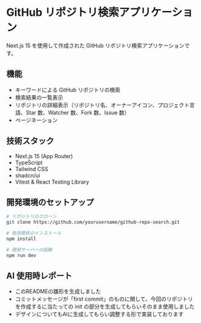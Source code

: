# GitHub リポジトリ検索アプリケーション

Next.js 15 を使用して作成された GitHub リポジトリ検索アプリケーションです。

## 機能

- キーワードによる GitHub リポジトリの検索
- 検索結果の一覧表示
- リポジトリの詳細表示（リポジトリ名、オーナーアイコン、プロジェクト言語、Star 数、Watcher 数、Fork 数、Issue 数）
- ページネーション

## 技術スタック

- Next.js 15 (App Router)
- TypeScript
- Tailwind CSS
- shadcn/ui
- Vitest & React Testing Library

## 開発環境のセットアップ

```bash
# リポジトリのクローン
git clone https://github.com/yourusername/github-repo-search.git

# 依存関係のインストール
npm install

# 開発サーバーの起動
npm run dev

```

## AI 使用時レポート

- このREADMEの雛形を生成しました
- コミットメッセージが「first commit」のものに関して、今回のリポジトリを作成するに当たっての init の部分を生成してもらいそのまま使用しました
- デザインについてもAIに生成してもらい調整する形で実装しております
